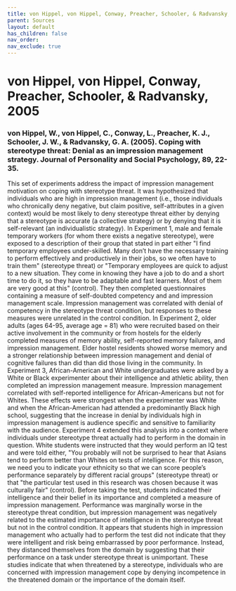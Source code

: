 ```yaml
---
title: von Hippel, von Hippel, Conway, Preacher, Schooler, & Radvansky, 2005
parent: Sources
layout: default
has_children: false
nav_order: 
nav_exclude: true
---
```


# von Hippel, von Hippel, Conway, Preacher, Schooler, & Radvansky, 2005

### von Hippel, W., von Hippel, C., Conway, L., Preacher, K. J., Schooler, J. W., & Radvansky, G. A. (2005). Coping with stereotype threat: Denial as an impression management strategy. Journal of Personality and Social Psychology, 89, 22-35.

This set of experiments address the impact of impression management motivation on coping with stereotype threat. It was hypothesized that individuals who are high in impression management (i.e., those individuals who chronically deny negative, but claim positive, self-attributes in a given context) would be most likely to deny stereotype threat either by denying that a stereotype is accurate (a collective strategy) or by denying that it is self-relevant (an individualistic strategy). In Experiment 1, male and female temporary workers (for whom there exists a negative stereotype), were exposed to a description of their group that stated in part either "I find temporary employees under-skilled. Many don’t have the necessary training to perform effectively and productively in their jobs, so we often have to train them" (stereotype threat) or "Temporary employees are quick to adjust to a new situation. They come in knowing they have a job to do and a short time to do it, so they have to be adaptable and fast learners. Most of them are very good at this" (control). They then completed questionnaires containing a measure of self-doubted competency and and impression management scale. Impression management was correlated with denial of competency in the stereotype threat condition, but responses to these measures were unrelated in the control condition. In Experiment 2, older adults (ages 64-95, average age = 81) who were recruited based on their active involvement in the community or from hostels for the elderly completed measures of memory ability, self-reported memory failures, and impression management. Elder hostel residents showed worse memory and a stronger relationship between impression management and denial of cognitive failures than did than did those living in the community. In Experiment 3, African-American and White undergraduates were asked by a White or Black experimenter about their intelligence and athletic ability, then completed an impression management measure. Impression management correlated with self-reported intelligence for African-Americans but not for Whites. These effects were strongest when the experimenter was White and when the African-American had attended a predominantly Black high school, suggesting that the increase in denial by individuals high in impression management is audience specific and sensitive to familiarity with the audience. Experiment 4 extended this analysis into a context where individuals under stereotype threat actually had to perform in the domain in question. White students were instructed that they would perform an IQ test and were told either, "You probably will not be surprised to hear that Asians tend to perform better than Whites on tests of intelligence. For this reason, we need you to indicate your ethnicity so that we can score people’s performance separately by different racial groups" (stereotype threat) or that "the particular test used in this research was chosen because it was culturally fair" (control). Before taking the test, students indicated their intelligence and their belief in its importance and completed a measure of impression management. Performance was marginally worse in the stereotype threat condition, but impression management was negatively related to the estimated importance of intelligence in the stereotype threat but not in the control condition. It appears that students high in impression management who actually had to perform the test did not indicate that they were intelligent and risk being embarrassed by poor performance. Instead, they distanced themselves from the domain by suggesting that their performance on a task under stereotype threat is unimportant. These studies indicate that when threatened by a stereotype, individuals who are concerned with impression management cope by denying incompetence in the threatened domain or the importance of the domain itself.
